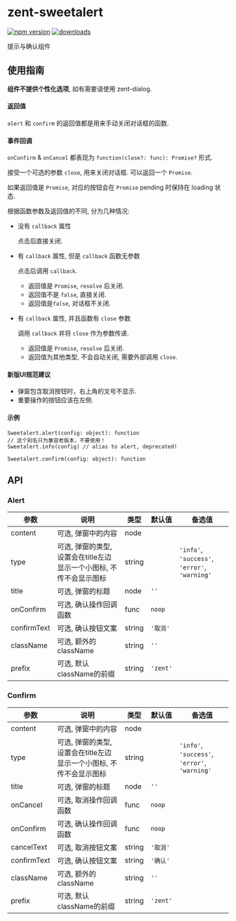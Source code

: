 # zent-sweetalert

[![npm version](https://img.shields.io/npm/v/zent-sweetalert.svg?style=flat)](https://www.npmjs.com/package/zent-sweetalert) [![downloads](https://img.shields.io/npm/dt/zent-sweetalert.svg)](https://www.npmjs.com/package/zent-sweetalert)

提示与确认组件

## 使用指南

**组件不提供个性化选项**, 如有需要请使用 zent-dialog.

#### 返回值

`alert` 和 `confirm` 的返回值都是用来手动关闭对话框的函数.

#### 事件回调

`onConfirm` & `onCancel` 都表现为 `function(close?: func): Promise?` 形式.

接受一个可选的参数 `close`, 用来关闭对话框. 可以返回一个 `Promise`.

如果返回值是 `Promise`, 对应的按钮会在 `Promise` pending 时保持在 loading 状态.

根据函数参数及返回值的不同, 分为几种情况:

-   没有 `callback` 属性

    点击后直接关闭.

-   有 `callback` 属性, 但是 `callback` 函数无参数

    点击后调用 `callback`.

    -   返回值是 `Promise`, `resolve` 后关闭.
    -   返回值不是 `false`, 直接关闭.
    -   返回值是`false`, 对话框不关闭.

-   有 `callback` 属性, 并且函数有 `close` 参数

    调用 `callback` 并将 `close` 作为参数传递.

    -   返回值是 `Promise`, `resolve` 后关闭.
    -   返回值为其他类型, 不会自动关闭, 需要外部调用 `close`.

#### 新版UI规范建议

-   弹窗包含取消按钮时，右上角的叉号不显示.
-   重要操作的按钮应该在左侧.

#### 示例

```
Sweetalert.alert(config: object): function
// 这个别名只为兼容老版本，不要使用！
Sweetalert.info(config) // alias to alert, deprecated!
```

```
Sweetalert.confirm(config: object): function
```

## API

### Alert

| 参数 | 说明 | 类型 | 默认值 | 备选值 |
| --- | ---- | --- | --- | --- |
| content     | 可选, 弹窗中的内容                              | node   |          |                                               |
| type        | 可选, 弹窗的类型, 设置会在title左边显示一个小图标, 不传不会显示图标 | string |          | `'info'`, `'success'`, `'error'`, `'warning'` |
| title       | 可选, 弹窗的标题                               | node   | `''`     |                                               |
| onConfirm   | 可选, 确认操作回调函数                            | func   | `noop`   |                                               |
| confirmText | 可选, 确认按钮文案                              | string | `'取消'`   |                                               |
| className   | 可选, 额外的className                        | string | `''`     |                                               |
| prefix      | 可选, 默认className的前缀                      | string | `'zent'`|     |

### Confirm

| 参数          | 说明                                      | 类型     | 默认值      | 备选值                                           |
| ----------- | --------------------------------------- | ------ | -------- | --------------------------------------------- |
| content     | 可选, 弹窗中的内容                              | node   |          |                                               |
| type        | 可选, 弹窗的类型, 设置会在title左边显示一个小图标, 不传不会显示图标 | string |          | `'info'`, `'success'`, `'error'`, `'warning'` |
| title       | 可选, 弹窗的标题                               | node   | `''`     |                                               |
| onCancel    | 可选, 取消操作回调函数                            | func   | `noop`   |                                               |
| onConfirm   | 可选, 确认操作回调函数                            | func   | `noop`   |                                               |
| cancelText  | 可选, 取消按钮文案                              | string | `'取消'`   |                                               |
| confirmText | 可选, 确认按钮文案                              | string | `'确认'`   |                                               |
| className   | 可选, 额外的className                        | string | `''`     |                                               |
| prefix      | 可选, 默认className的前缀                      | string | `'zent'` |                                               |
